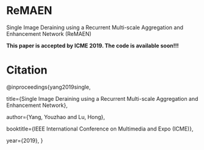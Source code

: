 # ReMAEN
Single Image Deraining using a Recurrent Multi-scale Aggregation and Enhancement Network (ReMAEN)

**This paper is accepted by ICME 2019. The code is available soon!!!**

# Citation

@inproceedings{yang2019single,

   title={Single Image Deraining using a Recurrent Multi-scale Aggregation and Enhancement Network},
   
   author={Yang, Youzhao and Lu, Hong},
   
   booktitle={IEEE International Conference on Multimedia and Expo (ICME)},
   
   year={2019},
 }

